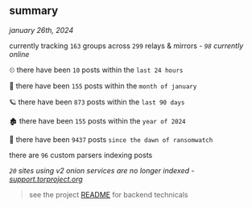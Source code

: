 
## summary
_january 26th, 2024_

currently tracking `163` groups across `299` relays & mirrors - _`98` currently online_

⏲ there have been `10` posts within the `last 24 hours`

🦈 there have been `155` posts within the `month of january`

🪐 there have been `873` posts within the `last 90 days`

🏚 there have been `155` posts within the `year of 2024`

🦕 there have been `9437` posts `since the dawn of ransomwatch`

there are `96` custom parsers indexing posts

_`20` sites using v2 onion services are no longer indexed - [support.torproject.org](https://support.torproject.org/onionservices/v2-deprecation/)_

> see the project [README](https://github.com/joshhighet/ransomwatch#ransomwatch--) for backend technicals
